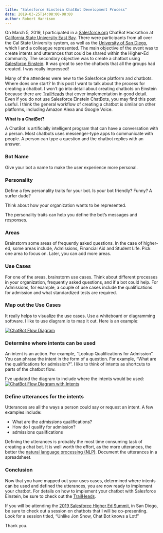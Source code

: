 ```yaml
---
title: "Salesforce Einstein ChatBot Development Process"
date: 2019-03-25T14:08:00-08:00
author: Robert Harrison
---
```

On March 5, 2019, I participated in a [Salesforce.org](https://salesforce.org) ChatBot Hackathon at [California State University East Bay](https://www.csueastbay.edu/). There were participants from all over the Cal State University system, as well as the [University of San Diego](https://www.sandiego.edu/), which I and a colleague represented. The main objective of the event was to create intents and utterances that could be shared within the Higher-Ed community. The secondary objective was to create a chatbot using [Salesforce Einstein](https://www.salesforce.com/products/einstein/overview/).  It was great to see the chatbots that all the groups had created. I was really impressed!

Many of the attendees were new to the Salesforce platform and chatbots. Where does one start? In this post I want to talk about the process for creating a chatbot. I won’t go into detail about creating chatbots on Einstein because there are [TrailHeads](https://trailhead.salesforce.com/en/content/learn/modules/service_bots_basics/learn-about-einstein-bots) that cover implementation in good detail.  Even if you do not use Salesforce Einstein ChatBots, you may find this post useful. I think the general workflow of creating a chatbot is similar on other platforms, including Amazon Alexa and Google Voice.
 
**What is a ChatBot?**

A ChatBot is artificially intelligent program that can have a conversation with a person. Most chatbots uses messenger-type apps to communicate with people. A person can type a question and the chatbot replies with an answer.

### Bot Name
Give your bot a name to make the user experience more personal.

### Personality
Define a few personality traits for your bot. Is your bot friendly? Funny? A surfer dude?

Think about how your organization wants to be represented.

The personality traits can help you define the bot’s messages and responses.

### Areas
Brainstorm some areas of frequently asked questions. In the case of higher-ed, some areas include, Admissions, Financial Aid and Student Life. Pick one area to focus on. Later, you can add more areas.

### Use Cases
For one of the areas, brainstorm use cases. Think about different processes in your organization, frequently asked questions, and if a bot could help. For Admissions, for example, a couple of use cases include the qualifications for admission and what standardized tests are required. 

### Map out the Use Cases
It really helps to visualize the use cases.  Use a whiteboard or diagramming software. I like to use diagram.io to map it out. Here is an example:

[![ChatBot Flow Diagram](/images/blog/salesforce-einstein-chatbot/ChatBot-FlowDiagram-Sample.png#center)](/images/blog/salesforce-einstein-chatbot/ChatBot-FlowDiagram-Sample.png)

### Determine where intents can be used
An intent is an action. For example, “Lookup Qualifications for Admission”. You can phrase the intent in the form of a question. For example, “What are the qualifications for admission?”. I like to think of intents as shortcuts to parts of the chatbot flow.

I’ve updated the diagram to include where the intents would be used:
[![ChatBot Flow Diagram with Intents](/images/blog/salesforce-einstein-chatbot/ChatBot-FlowDiagram-Intents-Sample.png#center)](/images/blog/salesforce-einstein-chatbot/ChatBot-FlowDiagram-Intents-Sample.png)

### Define utterances for the intents
Utterances are all the ways a person could say or request an intent. A few examples include:
- What are the admissions qualifications?
- How do I qualify for admission?
- admissions qualifications

Defining the utterances is probably the most time consuming task of creating a chat bot. It is well worth the effort, as the more utterances, the better the [natural language processing (NLP)](https://en.wikipedia.org/wiki/Natural_language_processing). Document the utterances in a spreadsheet.

### Conclusion
Now that you have mapped out your uses cases, determined where intents can be used and defined the utterances, you are now ready to implement your chatbot. For details on how to implement your chatbot with Salesforce Einstein, be sure to check out the [TrailHeads](https://trailhead.salesforce.com/en/content/learn/modules/service_bots_basics/learn-about-einstein-bots). 

If you will be attending the [2019 Salesforce Higher Ed Summit](https://www.salesforce.org/events/highered-summit-2019/), in San Diego, be sure to check out a session on chatbots that I will be co-presenting. Look for a session titled, “Unlike Jon Snow, Chat Bot knows a Lot!”

Thank you.